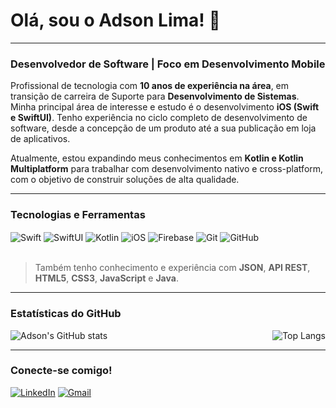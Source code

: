 # Olá, sou o Adson Lima! 👋

---

### **Desenvolvedor de Software | Foco em Desenvolvimento Mobile**

Profissional de tecnologia com **10 anos de experiência na área**, em transição de carreira de Suporte para **Desenvolvimento de Sistemas**. Minha principal área de interesse e estudo é o desenvolvimento **iOS (Swift e SwiftUI)**. Tenho experiência no ciclo completo de desenvolvimento de software, desde a concepção de um produto até a sua publicação em loja de aplicativos.

Atualmente, estou expandindo meus conhecimentos em **Kotlin e Kotlin Multiplatform** para trabalhar com desenvolvimento nativo e cross-platform, com o objetivo de construir soluções de alta qualidade.

---

### **Tecnologias e Ferramentas**

<div style="display: inline_block">
  <img align="center" alt="Swift" src="https://img.shields.io/badge/Swift-F05138?style=for-the-badge&logo=swift&logoColor=white" />
  <img align="center" alt="SwiftUI" src="https://img.shields.io/badge/SwiftUI-4D7A97?style=for-the-badge&logo=swift" />
  <img align="center" alt="Kotlin" src="https://img.shields.io/badge/Kotlin-0095D5?style=for-the-badge&logo=kotlin&logoColor=white" />
  <img align="center" alt="iOS" src="https://img.shields.io/badge/iOS-000000?style=for-the-badge&logo=ios&logoColor=white" />
  <img align="center" alt="Firebase" src="https://img.shields.io/badge/Firebase-FFCA28?style=for-the-badge&logo=firebase&logoColor=black" />
  <img align="center" alt="Git" src="https://img.shields.io/badge/GIT-E44C30?style=for-the-badge&logo=git&logoColor=white" />
  <img align="center" alt="GitHub" src="https://img.shields.io/badge/GitHub-100000?style=for-the-badge&logo=github&logoColor=white" />
</div>

<br />

> Também tenho conhecimento e experiência com **JSON**, **API REST**, **HTML5**, **CSS3**, **JavaScript** e **Java**.

---

### **Estatísticas do GitHub**

<div style="display: flex; justify-content: space-between;">
  <img align="center" alt="Adson's GitHub stats" src="https://github-readme-stats.vercel.app/api?username=adsonlima&show_icons=true&theme=blue-green&include_all_commits=true&count_private=true" />
  <img align="center" alt="Top Langs" src="https://github-readme-stats.vercel.app/api/top-langs/?username=adsonlima&layout=compact&theme=blue-green" />
</div>

---

### **Conecte-se comigo!**

[![LinkedIn](https://img.shields.io/badge/LinkedIn-0077B5?style=for-the-badge&logo=linkedin&logoColor=white)](https://www.linkedin.com/in/adsonlima270593)
[![Gmail](https://img.shields.io/badge/Gmail-D14836?style=for-the-badge&logo=gmail&logoColor=white)](mailto:adsonrodrigo93@gmail.com)
